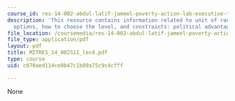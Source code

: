 ```yaml
---
course_id: res-14-002-abdul-latif-jameel-poverty-action-lab-executive-training-evaluating-social-programs-2011-spring-2011
description: 'This resource contains information related to unit of randomization:
  options, how to choose the level, and constraints: political advantages.'
file_location: /coursemedia/res-14-002-abdul-latif-jameel-poverty-action-lab-executive-training-evaluating-social-programs-2011-spring-2011/c070aed114ce0b47c1b89a75c9c4cfff_MITRES_14_002S11_lec4.pdf
file_type: application/pdf
layout: pdf
title: MITRES_14_002S11_lec4.pdf
type: course
uid: c070aed114ce0b47c1b89a75c9c4cfff

---
```

None